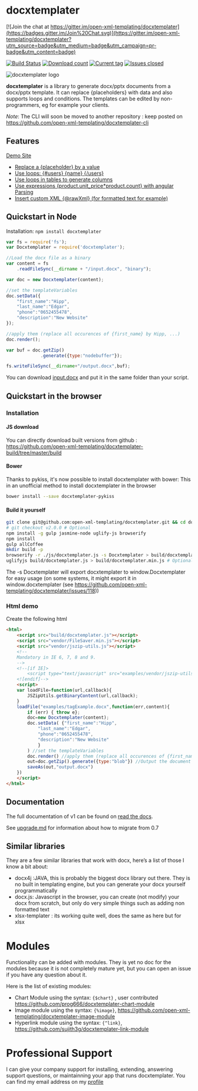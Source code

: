 docxtemplater
=============

[![Join the chat at https://gitter.im/open-xml-templating/docxtemplater](https://badges.gitter.im/Join%20Chat.svg)](https://gitter.im/open-xml-templating/docxtemplater?utm_source=badge&utm_medium=badge&utm_campaign=pr-badge&utm_content=badge)

[![Build Status](https://travis-ci.org/open-xml-templating/docxtemplater.svg?branch=master&style=flat)](https://travis-ci.org/open-xml-templating/docxtemplater) [![Download count](https://img.shields.io/npm/dm/docxtemplater.svg?style=flat)](https://www.npmjs.org/package/docxtemplater) [![Current tag](https://img.shields.io/npm/v/docxtemplater.svg?style=flat)](https://www.npmjs.org/package/docxtemplater) [![Issues closed](https://issuestats.com/github/open-xml-templating/docxtemplater/badge/issue?style=flat)](https://issuestats.com/github/open-xml-templating/docxtemplater)

![docxtemplater logo](https://raw.githubusercontent.com/open-xml-templating/docxtemplater/master/logo_small.png)

**docxtemplater** is a library to generate docx/pptx documents from a docx/pptx template. It can replace {placeholders} with data and also supports loops and conditions. The templates can be edited by non-programmers, eg for example your clients.

*Note*: The CLI will soon be moved to another repository : keep posted on https://github.com/open-xml-templating/docxtemplater-cli

Features
--------

[Demo Site](http://javascript-ninja.fr/docxtemplater/v1/examples/demo.html)

-	<a href="http://javascript-ninja.fr/docxtemplater/v1/examples/demo.html#variables">Replace a {placeholder} by a value</a>
-	<a href="http://javascript-ninja.fr/docxtemplater/v1/examples/demo.html#loops">Use loops: {#users} {name} {/users} </a>
-	<a href="http://javascript-ninja.fr/docxtemplater/v1/examples/demo.html#tables">Use loops in tables to generate columns</a>
-	<a href="http://javascript-ninja.fr/docxtemplater/v1/examples/demo.html#parsing">Use expressions {product.unit_price*product.count} with angular Parsing</a>
-	<a href="http://javascript-ninja.fr/docxtemplater/v1/examples/demo.html#rawxml">Insert custom XML {@rawXml} (for formatted text for example)</a>

Quickstart in Node
------------------

Installation: `npm install docxtemplater`

```javascript
var fs = require('fs');
var Docxtemplater = require('docxtemplater');

//Load the docx file as a binary
var content = fs
    .readFileSync(__dirname + "/input.docx", "binary");

var doc = new Docxtemplater(content);

//set the templateVariables
doc.setData({
    "first_name":"Hipp",
    "last_name":"Edgar",
    "phone":"0652455478",
    "description":"New Website"
});

//apply them (replace all occurences of {first_name} by Hipp, ...)
doc.render();

var buf = doc.getZip()
             .generate({type:"nodebuffer"});

fs.writeFileSync(__dirname+"/output.docx",buf);
```

You can download [input.docx](https://github.com/open-xml-templating/docxtemplater/raw/master/examples/tagExample.docx) and put it in the same folder than your script.

Quickstart in the browser
-------------------------

### Installation

#### JS download

You can directly download built versions from github : https://github.com/open-xml-templating/docxtemplater-build/tree/master/build

#### Bower

Thanks to pykiss, it's now possible to install docxtemplater with bower: This in an unofficial method to install docxtemplater in the browser

```bash
bower install --save docxtemplater-pykiss
```

#### Build it yourself

```bash
git clone git@github.com:open-xml-templating/docxtemplater.git && cd docxtemplater
# git checkout v2.0.0 # Optional
npm install -g gulp jasmine-node uglify-js browserify
npm install
gulp allCoffee
mkdir build -p
browserify -r ./js/docxtemplater.js -s Docxtemplater > build/docxtemplater.js
uglifyjs build/docxtemplater.js > build/docxtemplater.min.js # Optional
```

The -s Docxtemplater will export docxtemplater to window.Docxtemplater for easy usage (on some systems, it might export it in window.docxtemplater (see https://github.com/open-xml-templating/docxtemplater/issues/118)\)

### Html demo

Create the following html

```html
<html>
    <script src="build/docxtemplater.js"></script>
    <script src="vendor/FileSaver.min.js"></script>
    <script src="vendor/jszip-utils.js"></script>
    <!--
    Mandatory in IE 6, 7, 8 and 9.
    -->
    <!--[if IE]>
        <script type="text/javascript" src="examples/vendor/jszip-utils-ie.js"></script>
    <![endif]-->
    <script>
    var loadFile=function(url,callback){
        JSZipUtils.getBinaryContent(url,callback);
    }
    loadFile("examples/tagExample.docx",function(err,content){
        if (err) { throw e};
        doc=new Docxtemplater(content);
        doc.setData( {"first_name":"Hipp",
            "last_name":"Edgar",
            "phone":"0652455478",
            "description":"New Website"
            }
        ) //set the templateVariables
        doc.render() //apply them (replace all occurences of {first_name} by Hipp, ...)
        out=doc.getZip().generate({type:"blob"}) //Output the document using Data-URI
        saveAs(out,"output.docx")
    })
    </script>
</html>
```

Documentation
-------------

The full documentation of v1 can be found on [read the docs](https://docxtemplater.readthedocs.org/en/latest/).

See [upgrade.md](upgrade.md) for information about how to migrate from 0.7

Similar libraries
-----------------

They are a few similar libraries that work with docx, here’s a list of those I know a bit about:

-	docx4j :JAVA, this is probably the biggest docx library out there. They is no built in templating engine, but you can generate your docx yourself programmatically
-	docx.js: Javascript in the browser, you can create (not modify) your docx from scratch, but only do very simple things such as adding non formatted text
-	xlsx-templater : its working quite well, does the same as here but for xlsx

Modules
=======

Functionality can be added with modules. They is yet no doc for the modules because it is not completely mature yet, but you can open an issue if you have any question about it.

Here is the list of existing modules:

-	Chart Module using the syntax: `{$chart}` , user contributed https://github.com/prog666/docxtemplater-chart-module
-	Image module using the syntax: `{%image}`, https://github.com/open-xml-templating/docxtemplater-image-module
-	Hyperlink module using the syntax: `{^link}`, https://github.com/sujith3g/docxtemplater-link-module

Professional Support
====================

I can give your company support for installing, extending, answering support questions, or maintainning your app that runs docxtemplater. You can find my email address on my [profile](https://github.com/edi9999)
